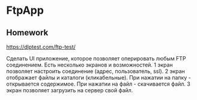 # FtpApp
Homework
----
https://dlptest.com/ftp-test/

Сделать UI приложение, которое позволяет оперировать любым FTP соединением. Есть несколько экранов и возможностей.
1 экран позволяет настроить соединение (адрес, пользователь, ssl).
2 экран отображает файлы и каталоги (кликабельные). При нажатии на папку - открывается содержимое. При нажатии на файл - скачивается файл.
3 экран позволяет загрузить на сервер свой файл.
